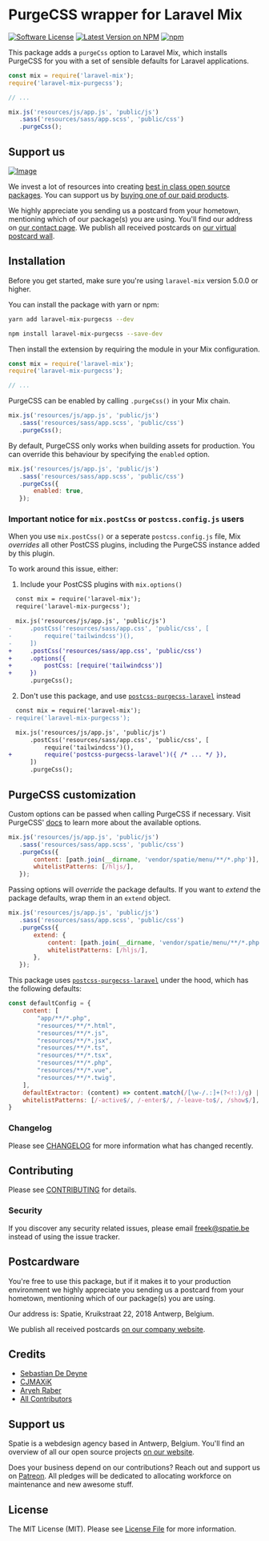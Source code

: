 # PurgeCSS wrapper for Laravel Mix

[![Software License](https://img.shields.io/badge/license-MIT-brightgreen.svg?style=flat-square)](LICENSE.md)
[![Latest Version on NPM](https://img.shields.io/npm/v/laravel-mix-purgecss.svg?style=flat-square)](https://npmjs.com/package/laravel-mix-purgecss)
[![npm](https://img.shields.io/npm/dt/laravel-mix-purgecss.svg?style=flat-square)](https://www.npmjs.com/package/laravel-mix-purgecss)

This package adds a `purgeCss` option to Laravel Mix, which installs PurgeCSS for you with a set of sensible defaults for Laravel applications.

```js
const mix = require('laravel-mix');
require('laravel-mix-purgecss');

// ...

mix.js('resources/js/app.js', 'public/js')
   .sass('resources/sass/app.scss', 'public/css')
   .purgeCss();
```

## Support us

[![Image](https://github-ads.s3.eu-central-1.amazonaws.com/laravel-mix-purgecss.jpg)](https://spatie.be/github-ad-click/laravel-mix-purgecss)

We invest a lot of resources into creating [best in class open source packages](https://spatie.be/open-source). You can support us by [buying one of our paid products](https://spatie.be/open-source/support-us).

We highly appreciate you sending us a postcard from your hometown, mentioning which of our package(s) you are using. You'll find our address on [our contact page](https://spatie.be/about-us). We publish all received postcards on [our virtual postcard wall](https://spatie.be/open-source/postcards).

## Installation

Before you get started, make sure you're using `laravel-mix` version 5.0.0 or higher.

You can install the package with yarn or npm:

```bash
yarn add laravel-mix-purgecss --dev
```

```bash
npm install laravel-mix-purgecss --save-dev
```

Then install the extension by requiring the module in your Mix configuration.

```js
const mix = require('laravel-mix');
require('laravel-mix-purgecss');

// ...
```

PurgeCSS can be enabled by calling `.purgeCss()` in your Mix chain.

```js
mix.js('resources/js/app.js', 'public/js')
   .sass('resources/sass/app.scss', 'public/css')
   .purgeCss();
```

By default, PurgeCSS only works when building assets for production. You can override this behaviour by specifying the `enabled` option.

```js
mix.js('resources/js/app.js', 'public/js')
   .sass('resources/sass/app.scss', 'public/css')
   .purgeCss({
       enabled: true,
   });
```

### Important notice for `mix.postCss` or `postcss.config.js` users

When you use `mix.postCss()` or a seperate `postcss.config.js` file, Mix _overrides_ all other PostCSS plugins, including the PurgeCSS instance added by this plugin.

To work around this issue, either:

1) Include your PostCSS plugins with `mix.options()`

```diff
  const mix = require('laravel-mix');
  require('laravel-mix-purgecss');

  mix.js('resources/js/app.js', 'public/js')
-     .postCss('resources/sass/app.css', 'public/css', [
-         require('tailwindcss')(),
-     ])
+     .postCss('resources/sass/app.css', 'public/css')
+     .options({
+         postCss: [require('tailwindcss')]
+     })
      .purgeCss();
```

2) Don't use this package, and use [`postcss-purgecss-laravel`](https://github.com/spatie/postcss-purgecss-laravel) instead

```diff
  const mix = require('laravel-mix');
- require('laravel-mix-purgecss');

  mix.js('resources/js/app.js', 'public/js')
      .postCss('resources/sass/app.css', 'public/css', [
          require('tailwindcss')(),
+         require('postcss-purgecss-laravel')({ /* ... */ }),
      ])
      .purgeCss();
```

## PurgeCSS customization

Custom options can be passed when calling PurgeCSS if necessary. Visit PurgeCSS' [docs](https://purgecss.com/configuration.html#options) to learn more about the available options.

```js
mix.js('resources/js/app.js', 'public/js')
   .sass('resources/sass/app.scss', 'public/css')
   .purgeCss({
       content: [path.join(__dirname, 'vendor/spatie/menu/**/*.php')],
       whitelistPatterns: [/hljs/],
   });
```

Passing options will _override_ the package defaults. If you want to _extend_ the package defaults, wrap them in an `extend` object.

```js
mix.js('resources/js/app.js', 'public/js')
   .sass('resources/sass/app.scss', 'public/css')
   .purgeCss({
       extend: {
           content: [path.join(__dirname, 'vendor/spatie/menu/**/*.php')],
           whitelistPatterns: [/hljs/],
       },
   });
```

This package uses [`postcss-purgecss-laravel`](https://github.com/spatie/postcss-purgecss-laravel) under the hood, which has the following defaults:

```js
const defaultConfig = {
    content: [
        "app/**/*.php",
        "resources/**/*.html",
        "resources/**/*.js",
        "resources/**/*.jsx",
        "resources/**/*.ts",
        "resources/**/*.tsx",
        "resources/**/*.php",
        "resources/**/*.vue",
        "resources/**/*.twig",
    ],
    defaultExtractor: (content) => content.match(/[\w-/.:]+(?<!:)/g) || [],
    whitelistPatterns: [/-active$/, /-enter$/, /-leave-to$/, /show$/],
}
```

### Changelog

Please see [CHANGELOG](CHANGELOG.md) for more information what has changed recently.

## Contributing

Please see [CONTRIBUTING](CONTRIBUTING.md) for details.

### Security

If you discover any security related issues, please email freek@spatie.be instead of using the issue tracker.

## Postcardware

You're free to use this package, but if it makes it to your production environment we highly appreciate you sending us a postcard from your hometown, mentioning which of our package(s) you are using.

Our address is: Spatie, Kruikstraat 22, 2018 Antwerp, Belgium.

We publish all received postcards [on our company website](https://spatie.be/en/opensource/postcards).

## Credits

- [Sebastian De Deyne](https://github.com/sebastiandedeyne)
- [CJMAXiK](https://github.com/cjmaxik)
- [Aryeh Raber](https://github.com/aryehraber)
- [All Contributors](../../contributors)

## Support us

Spatie is a webdesign agency based in Antwerp, Belgium. You'll find an overview of all our open source projects [on our website](https://spatie.be/opensource).

Does your business depend on our contributions? Reach out and support us on [Patreon](https://www.patreon.com/spatie).
All pledges will be dedicated to allocating workforce on maintenance and new awesome stuff.

## License

The MIT License (MIT). Please see [License File](LICENSE.md) for more information.
